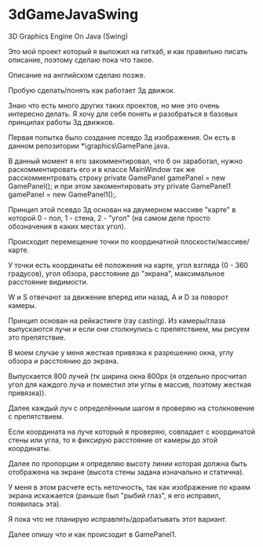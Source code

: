 # 3dGameJavaSwing
3D Graphics Engine On Java (Swing)

Это мой проект который я выложил на гитхаб, и как правильно писать описание, поэтому сделаю пока что такое.

Описание на английском сделаю позже.

Пробую сделать/понять как работает 3д движок.

Знаю что есть много других таких проектов, но мне это очень интересно делать. Я хочу для себя понять и разобраться в базовых принципах работы 3д движков.

Первая попытка было создание псевдо 3д изображения. Он есть в данном репозитории *\graphics\GamePane.java. 

В данный момент я его закомментировал, что б он заработал, нужно раскомментировать его и в классе MainWindow так же расскомментровать строку private GamePanel gamePanel = new GamePanel(); и при этом закоментировать эту private GamePanel1 gamePanel = new GamePanel1();.

Принцип этой псевдо 3д основан на двумерном массиве "карте" в которой 0 - пол, 1 - стена, 2 - "угол" (на самом деле просто обозначения в каких местах угол).

Происходит перемещение точки по координатной плоскости/массиве/карте.

У точки есть координаты её положения на карте, угол взгляда (0 - 360 градусов), угол обзора, расстояние до "экрана", максимальное расстояние видимости.

W и S отвечают за движение вперед или назад, A и D за поворот камеры.

Принцип основан на рейкастинге (ray casting). Из камеры/глаза выпускаются лучи и если они столкнулись с препятствием, мы рисуем это препятствие.

В моем случае у меня жесткая привязка к разрешению окна, углу обзора и расстоянию до экрана.

Выпускается 800 лучей (тк ширина окна 800px (я отдельно просчитал угол для каждого луча и поместил эти углы в массив, поэтому жесткая привязка)).

Далее каждый луч с определённым шагом я проверяю на столкновение с препятствием.

Если координата на луче который я проверяю, совпадает с координатой стены или угла, то я фиксирую расстояние от камеры до этой координаты.

Далее по пропорции я определяю высоту линии которая должна быть отображена на экране (высота стены задана изначально и статична).

У меня в этом расчете есть неточность, так как изображение по краям экрана искажается (раньше был "рыбий глаз", я его исправил, появилась эта).

Я пока что не планирую исправлять/дорабатывать этот вариант.

Далее опишу что и как происзодит в GamePanel1.
